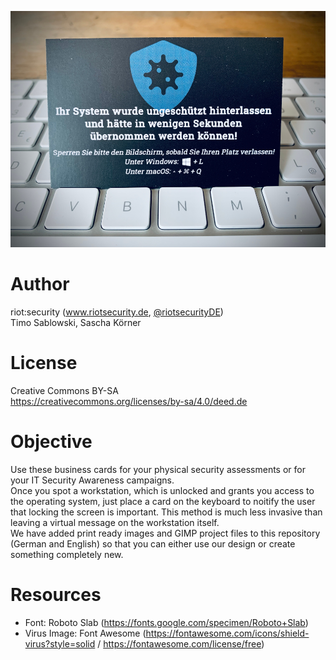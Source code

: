 ![Preview](/img/card.jpg)

# Author
riot:security (www.riotsecurity.de, [@riotsecurityDE](https://twitter.com/riotsecurityDE)) \
Timo Sablowski, Sascha Körner

# License
Creative Commons BY-SA \
https://creativecommons.org/licenses/by-sa/4.0/deed.de

# Objective
Use these business cards for your physical security assessments or for your IT Security Awareness campaigns. \
Once you spot a workstation, which is unlocked and grants you access to the operating system, just place a card on the keyboard to noitify the user that locking the screen is important. This method is much less invasive than leaving a virtual message on the workstation itself. \
We have added print ready images and GIMP project files to this repository (German and English) so that you can either use our design or create something completely new.

# Resources
* Font: Roboto Slab (https://fonts.google.com/specimen/Roboto+Slab)
* Virus Image: Font Awesome (https://fontawesome.com/icons/shield-virus?style=solid / https://fontawesome.com/license/free)